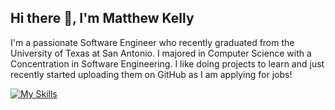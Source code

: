 ## Hi there 👋, I'm Matthew Kelly
I'm a passionate Software Engineer who recently graduated from the University of Texas at San Antonio.
I majored in Computer Science with a Concentration in Software Engineering.
I like doing projects to learn and just recently started uploading them on GitHub as I am applying for jobs!

[![My Skills](https://skillicons.dev/icons?i=java,py,c,cs,sql,php,js,html,css,spring,aws,flask,linux,ubuntu,mysql,nginx)](https://skillicons.dev)
<!--
**MattK158/MattK158** is a ✨ _special_ ✨ repository because its `README.md` (this file) appears on your GitHub profile.

Here are some ideas to get you started:

- 🔭 I’m currently working on ...
- 🌱 I’m currently learning ...
- 👯 I’m looking to collaborate on ...
- 🤔 I’m looking for help with ...
- 💬 Ask me about ...
- 📫 How to reach me: ...
- 😄 Pronouns: ...
- ⚡ Fun fact: ...
-->
